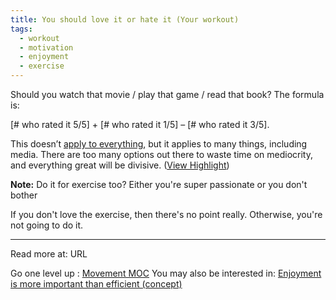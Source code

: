 ```yaml
---
title: You should love it or hate it (Your workout)
tags:
  - workout
  - motivation
  - enjoyment
  - exercise
---
```


Should you watch that movie / play that game / read that book? The formula is:

[# who rated it 5/5] + [# who rated it 1/5] – [# who rated it 3/5].

This doesn’t [apply to everything](https://putanumonit.com/2016/02/03/015-dating_1/), but it applies to many things, including media. There are too many options out there to waste time on mediocrity, and everything great will be divisive. ([View Highlight](https://read.readwise.io/read/01hch4tfkxzhh6xdd98sztqta1))

**Note:** Do it for exercise too? Either you're super passionate or you don't bother

If you don't love the exercise, then there's no point really. Otherwise, you're not going to do it.

----

Read more at: URL

Go one level up : [Movement MOC](Maps/Movement%20MOC.md)
You may also be interested in: [Enjoyment is more important than efficient (concept)](Notes/Enjoyment%20is%20more%20important%20than%20efficient%20(concept).md)